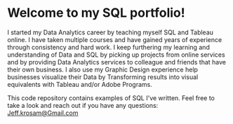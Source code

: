 # Welcome to my SQL portfolio!

I started my Data Analytics career by teaching myself SQL and Tableau online. I have taken multiple courses and have gained years of experience through consistency and hard work. I keep furthering my learning and understanding of Data and SQL by picking up projects from online services and by providing Data Analytics services to colleague and friends that have their own business. I also use my Graphic Design experience help businesses visualize their Data by Transforming results into visual equivalents with Tableau and/or Adobe Programs.

This code repository contains examples of SQL I've written. Feel free to take a look and reach out if you have any questions: Jeff.krosam@Gmail.com
